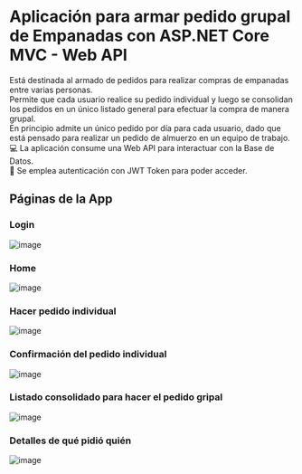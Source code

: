 # Aplicación para armar pedido grupal de Empanadas con ASP.NET Core MVC - Web API
Está destinada al armado de pedidos para realizar compras de empanadas entre varias personas. </br>
Permite que cada usuario realice su pedido individual y luego se consolidan los pedidos en un único listado general para efectuar la compra de manera grupal. </br>
En principio admite un único pedido por día para cada usuario, dado que está pensado para realizar un pedido de almuerzo en un equipo de trabajo.</br>
💻 La aplicación consume una Web API para interactuar con la Base de Datos.</br>
🔐 Se emplea autenticación con JWT Token para poder acceder.</br>

## Páginas de la App
### Login
![image](https://github.com/PintoDaniela/PedidoEmpanadas-ASP.NET_Core_MVC/assets/102257752/46826b21-4ae0-4601-941d-74d89fafc50b)

### Home
![image](https://github.com/PintoDaniela/PedidoEmpanadas-ASP.NET_Core_MVC/assets/102257752/e9609241-035b-41dc-89be-503b5a8f62cf)


### Hacer pedido individual
![image](https://github.com/PintoDaniela/PedidoEmpanadas-ASP.NET_Core_MVC/assets/102257752/dbe877f8-3e59-484a-a53d-da014b3daba5)


### Confirmación del pedido individual
![image](https://github.com/PintoDaniela/PedidoEmpanadas-ASP.NET_Core_MVC/assets/102257752/066c4f06-ad45-42af-a098-c873db1ef12f)


### Listado consolidado para hacer el pedido gripal
![image](https://github.com/PintoDaniela/PedidoEmpanadas-ASP.NET_Core_MVC/assets/102257752/f1f14b6e-f675-4495-9098-774b5c53af93)


### Detalles de qué pidió quién
![image](https://github.com/PintoDaniela/PedidoEmpanadas-ASP.NET_Core_MVC/assets/102257752/f01a1791-c77a-45c4-a3e8-0a062c39291b)
